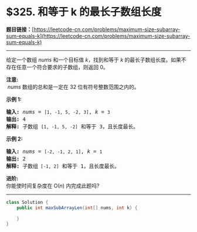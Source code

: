 # $325. 和等于 k 的最长子数组长度

**题目链接：**[https://leetcode-cn.com/problems/maximum-size-subarray-sum-equals-k](https://leetcode-cn.com/problems/maximum-size-subarray-sum-equals-k)

---

<div class="content__1Y2H">
 <div class="notranslate">
  <p>给定一个数组 <em>nums</em> 和一个目标值 <em>k</em>，找到和等于<em> k </em>的最长子数组长度。如果不存在任意一个符合要求的子数组，则返回 0。</p> 
  <p><strong>注意:</strong><br> &nbsp;<em>nums</em> 数组的总和是一定在 32 位有符号整数范围之内的。</p> 
  <p><strong>示例 1:</strong></p> 
  <pre class="language-text"><strong>输入: </strong><em>nums</em> = <code>[1, -1, 5, -2, 3]</code>, <em>k</em> = <code>3</code>
<strong>输出: </strong>4 
<strong>解释: </strong>子数组 <code>[1, -1, 5, -2]</code> 和等于 3，且长度最长。
</pre> 
  <p><strong>示例 2:</strong></p> 
  <pre class="language-text"><strong>输入: </strong><em>nums</em> = <code>[-2, -1, 2, 1]</code>, <em>k</em> = <code>1</code>
<strong>输出: </strong>2 <strong>
解释: </strong>子数组<code> [-1, 2]</code> 和等于 1，且长度最长。</pre> 
  <p><strong>进阶:</strong><br> 你能使时间复杂度在 O(<em>n</em>) 内完成此题吗?</p> 
 </div>
</div>

---

```java
class Solution {
    public int maxSubArrayLen(int[] nums, int k) {
        
    }
}
```